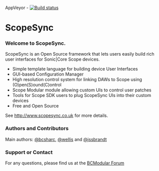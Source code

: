AppVeyor - [![Build status](https://ci.appveyor.com/api/projects/status/79on29os4gsaokcn?svg=true)](https://ci.appveyor.com/project/wellis/scopesync)

ScopeSync
=========
### Welcome to ScopeSync.
ScopeSync is an Open Source framework that lets users easily build rich user interfaces for Sonic|Core Scope devices.
- Simple template language for building device User Interfaces
- GUI-based Configuration Manager
- High resolution control system for linking DAWs to Scope using (O)pen(S)ound(C)ontrol
- Scope Modular module allowing custom UIs to control user patches
- Tools for Scope SDK users to plug ScopeSync UIs into their custom devices
- Free and Open Source

See http://www.scopesync.co.uk for more details.

### Authors and Contributors
Main authors: <a title="@bcsharc" href="https://github.com/bcsharc" target="_blank">@bcsharc</a>, <a title="@wellis" href="https://github.com/wellis" target="_blank">@wellis</a> and <a title="@jssbrandt" href="https://github.com/jssbrandt" target="_blank">@jssbrandt</a>

### Support or Contact
For any questions, please find us at the <a href="http://www.bcmodular.co.uk/forum/">BCModular Forum</a>
